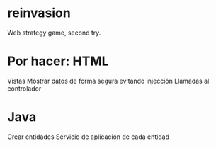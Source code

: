 # reinvasion
Web strategy game, second try.

Por hacer:
  HTML
  ====
  Vistas
  Mostrar datos de forma segura evitando injección
  Llamadas al controlador
  
  Java
  ====
  Crear entidades
  Servicio de aplicación de cada entidad
